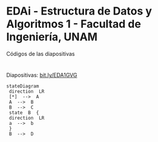 # EDAi - Estructura de Datos y Algoritmos 1 - Facultad de Ingeniería, UNAM
Códigos de las diapositivas
#
Diapositivas: [bit.ly/EDA1GVG](https://bit.ly/EDA1GVG)

```mermaid
stateDiagram  
 direction  LR  
 [*]  -->  A  
 A  -->  B  
 B  -->  C  
 state  B  {  
 direction  LR  
 a  -->  b  
 }  
 B  -->  D
 ```
